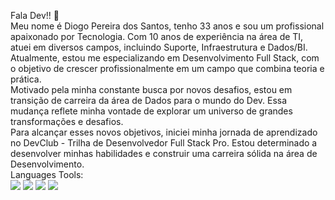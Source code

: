 Fala Dev!! :clap:
<br>
Meu nome é Diogo Pereira dos Santos, tenho 33 anos e sou um profissional apaixonado por Tecnologia. 
Com 10 anos de experiência na área de TI, atuei em diversos campos, incluindo Suporte, Infraestrutura e Dados/BI.
<br>
Atualmente, estou me especializando em Desenvolvimento Full Stack, com o objetivo de crescer profissionalmente em um campo que combina teoria e prática.
<br>
Motivado pela minha constante busca por novos desafios, estou em transição de carreira da área de Dados para o mundo do Dev. 
Essa mudança reflete minha vontade de explorar um universo de grandes transformações e desafios.
<br>
Para alcançar esses novos objetivos, iniciei minha jornada de aprendizado no DevClub - Trilha de Desenvolvedor Full Stack Pro. 
Estou determinado a desenvolver minhas habilidades e construir uma carreira sólida na área de Desenvolvimento.
<br>
Languages Tools:
<br>
<img src="https://img.shields.io/badge/HTML-239120?style=for-the-badge&logo=html5&logoColor=white">
<img src="https://img.shields.io/badge/Python-3776AB?style=for-the-badge&logo=python&logoColor=white">
<img src="https://img.shields.io/badge/CSS-239120?&style=for-the-badge&logo=css3&logoColor=white">
<img src="https://img.shields.io/badge/JavaScript-F7DF1E?style=for-the-badge&logo=javascript&logoColor=black">
